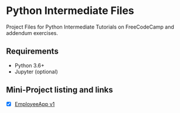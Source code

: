 # Python Intermediate Files

Project Files for Python Intermediate Tutorials on FreeCodeCamp and addendum exercises.

## Requirements

- Python 3.6+
- Jupyter (optional)

## Mini-Project listing and links
- [x] [EmployeeApp v1](./OOP/4_entireClassOfMethods.py)